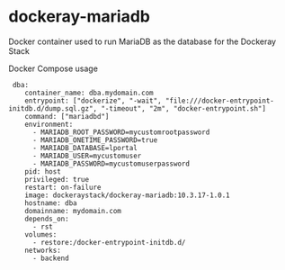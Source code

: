# dockeray-mariadb
Docker container used to run MariaDB as the database for the Dockeray Stack

Docker Compose usage

```
 dba:
    container_name: dba.mydomain.com
    entrypoint: ["dockerize", "-wait", "file:///docker-entrypoint-initdb.d/dump.sql.gz", "-timeout", "2m", "docker-entrypoint.sh"]
    command: ["mariadbd"]
    environment:
      - MARIADB_ROOT_PASSWORD=mycustomrootpassword
      - MARIADB_ONETIME_PASSWORD=true
      - MARIADB_DATABASE=lportal
      - MARIADB_USER=mycustomuser
      - MARIADB_PASSWORD=mycustomuserpassword
    pid: host
    privileged: true
    restart: on-failure
    image: dockeraystack/dockeray-mariadb:10.3.17-1.0.1
    hostname: dba
    domainname: mydomain.com
    depends_on:
      - rst
    volumes:
      - restore:/docker-entrypoint-initdb.d/
    networks:
      - backend
```